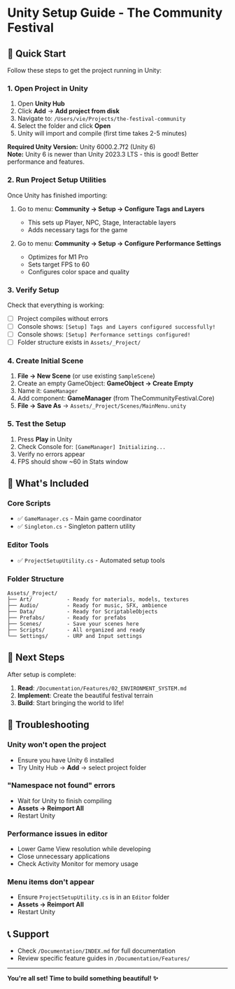 # Unity Setup Guide - The Community Festival

## 🚀 Quick Start

Follow these steps to get the project running in Unity:

### 1. Open Project in Unity

1. Open **Unity Hub**
2. Click **Add** → **Add project from disk**
3. Navigate to: `/Users/vie/Projects/the-festival-community`
4. Select the folder and click **Open**
5. Unity will import and compile (first time takes 2-5 minutes)

**Required Unity Version:** Unity 6000.2.7f2 (Unity 6)  
**Note:** Unity 6 is newer than Unity 2023.3 LTS - this is good! Better performance and features.

### 2. Run Project Setup Utilities

Once Unity has finished importing:

1. Go to menu: **Community → Setup → Configure Tags and Layers**
   - This sets up Player, NPC, Stage, Interactable layers
   - Adds necessary tags for the game

2. Go to menu: **Community → Setup → Configure Performance Settings**
   - Optimizes for M1 Pro
   - Sets target FPS to 60
   - Configures color space and quality

### 3. Verify Setup

Check that everything is working:

- [ ] Project compiles without errors
- [ ] Console shows: `[Setup] Tags and Layers configured successfully!`
- [ ] Console shows: `[Setup] Performance settings configured!`
- [ ] Folder structure exists in `Assets/_Project/`

### 4. Create Initial Scene

1. **File → New Scene** (or use existing `SampleScene`)
2. Create an empty GameObject: **GameObject → Create Empty**
3. Name it: `GameManager`
4. Add component: **GameManager** (from TheCommunityFestival.Core)
5. **File → Save As** → `Assets/_Project/Scenes/MainMenu.unity`

### 5. Test the Setup

1. Press **Play** in Unity
2. Check Console for: `[GameManager] Initializing...`
3. Verify no errors appear
4. FPS should show ~60 in Stats window

## 📁 What's Included

### Core Scripts
- ✅ `GameManager.cs` - Main game coordinator
- ✅ `Singleton.cs` - Singleton pattern utility

### Editor Tools
- ✅ `ProjectSetupUtility.cs` - Automated setup tools

### Folder Structure
```
Assets/_Project/
├── Art/           - Ready for materials, models, textures
├── Audio/         - Ready for music, SFX, ambience  
├── Data/          - Ready for ScriptableObjects
├── Prefabs/       - Ready for prefabs
├── Scenes/        - Save your scenes here
├── Scripts/       - All organized and ready
└── Settings/      - URP and Input settings
```

## 🎯 Next Steps

After setup is complete:

1. **Read**: `/Documentation/Features/02_ENVIRONMENT_SYSTEM.md`
2. **Implement**: Create the beautiful festival terrain
3. **Build**: Start bringing the world to life!

## 🐛 Troubleshooting

### Unity won't open the project
- Ensure you have Unity 6 installed
- Try Unity Hub → **Add** → select project folder

### "Namespace not found" errors
- Wait for Unity to finish compiling
- **Assets → Reimport All**
- Restart Unity

### Performance issues in editor
- Lower Game View resolution while developing
- Close unnecessary applications
- Check Activity Monitor for memory usage

### Menu items don't appear
- Ensure `ProjectSetupUtility.cs` is in an `Editor` folder
- **Assets → Reimport All**
- Restart Unity

## 📞 Support

- Check `/Documentation/INDEX.md` for full documentation
- Review specific feature guides in `/Documentation/Features/`

---

**You're all set! Time to build something beautiful! ✨**

